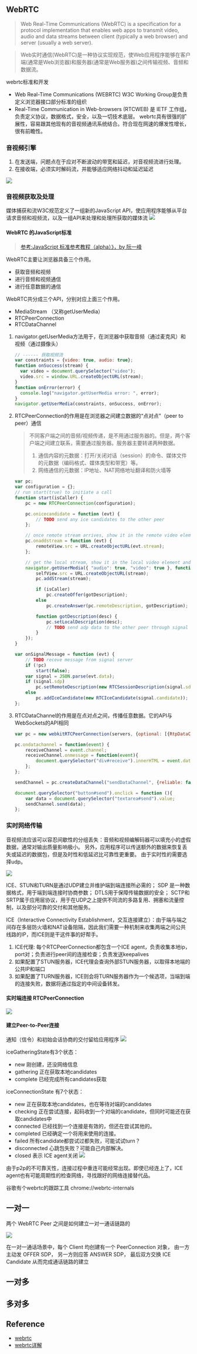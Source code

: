 ## WebRTC

> Web Real-Time Communications (WebRTC) is a specification for a protocol implementation that enables web apps to transmit video, audio and data streams between client (typically a web browser) and server (usually a web server).

> Web实时通信(WebRTC)是一种协议实现规范，使Web应用程序能够在客户端(通常是Web浏览器)和服务器(通常是Web服务器)之间传输视频、音频和数据流。

webrtc标准和开发
 * Web Real-Time Communications (WEBRTC) W3C Working Group是负责定义浏览器接口部分标准的组织
 * Real-Time Communication in Web-browsers (RTCWEB) 是 IETF 工作组，负责定义协议，数据格式，安全，以及一切技术底层。
webrtc具有很强的扩展性，容易跟其他现有的音视频通讯系统结合。符合现在网速的爆发性增长，很有前瞻性。

### 音视频引擎
 1. 在发送端，问题点在于应对不断波动的带宽和延迟，对音视频流进行处理。
 2. 在接收端，必须实时解码流，并能够适应网络抖动和延迟延迟

![](w3c_video_audio_engine.svg)

### 音视频获取及处理
媒体捕获和流W3C规范定义了一组新的JavaScript API，使应用程序能够从平台请求音频和视频流，以及一组API来处理和处理所获取的媒体流
![](W3C_MediaStream.svg)


#### WebRTC 的JavaScript标准
>[参考:JavaScript 标准参考教程（alpha）》，by 阮一峰](https://javascript.ruanyifeng.com/htmlapi/webrtc.html)

WebRTC主要让浏览器具备三个作用。

 * 获取音频和视频
 * 进行音频和视频通信
 * 进行任意数据的通信

WebRTC共分成三个API，分别对应上面三个作用。

 * MediaStream （又称getUserMedia）
 * RTCPeerConnection
 * RTCDataChannel

1. navigator.getUserMedia方法用于，在浏览器中获取音频（通过麦克风）和视频（通过摄像头）

    ```javascript
    // ------ 获取视频流
    var constraints = {video: true, audio: true};
    function onSuccess(stream) {
      var video = document.querySelector("video");
      video.src = window.URL.createObjectURL(stream);
    }
    function onError(error) {
      console.log("navigator.getUserMedia error: ", error);
    }
    navigator.getUserMedia(constraints, onSuccess, onError);
    ```

2. RTCPeerConnection的作用是在浏览器之间建立数据的“点对点”（peer to peer）通信
   > 不同客户端之间的音频/视频传递，是不用通过服务器的。但是，两个客户端之间建立联系，需要通过服务器。服务器主要转递两种数据。
   > 1. 通信内容的元数据：打开/关闭对话（session）的命令、媒体文件的元数据（编码格式、媒体类型和带宽）等。
   > 2. 网络通信的元数据：IP地址、NAT网络地址翻译和防火墙等

    ```javascript
    var pc;
    var configuration = {};
    // run start(true) to initiate a call
    function start(isCaller) {
        pc = new RTCPeerConnection(configuration);
    
        pc.onicecandidate = function (evt) {
            // TODO send any ice candidates to the other peer
        };
    
        // once remote stream arrives, show it in the remote video element
        pc.onaddstream = function (evt) {
            remoteView.src = URL.createObjectURL(evt.stream);
        };
    
        // get the local stream, show it in the local video element and send it
        navigator.getUserMedia({ "audio": true, "video": true }, function (stream) {
            selfView.src = URL.createObjectURL(stream);
            pc.addStream(stream);
    
            if (isCaller)
                pc.createOffer(gotDescription);
            else
                pc.createAnswer(pc.remoteDescription, gotDescription);
    
            function gotDescription(desc) {
                pc.setLocalDescription(desc);
                // TODO send adp data to the other peer through signal server
            }
        });
    }
    
    var onSignalMessage = function (evt) {
        // TODO receve message from signal server
        if (!pc)
            start(false); 
        var signal = JSON.parse(evt.data);
        if (signal.sdp)
            pc.setRemoteDescription(new RTCSessionDescription(signal.sdp));
        else
            pc.addIceCandidate(new RTCIceCandidate(signal.candidate));
    };
    ```

3. RTCDataChannel的作用是在点对点之间，传播任意数据。它的API与WebSockets的API相同

    ```javascript
    var pc = new webkitRTCPeerConnection(servers, {optional: [{RtpDataChannels: true}]});

    pc.ondatachannel = function(event) {
        receiveChannel = event.channel;
        receiveChannel.onmessage = function(event){
            document.querySelector("div#receive").innerHTML = event.data;
        };
    };
    
    sendChannel = pc.createDataChannel("sendDataChannel", {reliable: false});
    
    document.querySelector("button#send").onclick = function (){
        var data = document.querySelector("textarea#send").value;
        sendChannel.send(data);
    };
    ```

### 实时网络传输

音视频流应该可以容忍间歇性的分组丢失：音频和视频编解码器可以填充小的虚假数据，通常对输出质量影响极小。
另外，应用程序可以传送额外的数据来恢复丢失或延迟的数据包，但是及时性和低延迟比可靠性更重要。 
由于实时性的需要选择udp。

![](webrtc_protocol.svg)

ICE、STUN和TURN是通过UDP建立并维护端到端连接所必需的；
SDP 是一种数据格式，用于端到端连接时协商参数；
DTLS用于保障传输数据的安全；
SCTP和SRTP属于应用层协议，用于在UDP之上提供不同流的多路复用、拥塞和流量控制，以及部分可靠的交付和其他服务。

ICE（Interactive Connectivity Establishment，交互连接建立）：由于端与端之间存在多层防火墙和NAT设备阻隔，因此我们需要一种机制来收集两端之间公共线路的IP，而ICE则是干这件事的好帮手。

   1. ICE代理: 每个RTCPeerConnection都包含一个ICE agent，负责收集本地ip，port对；负责进行peer间的连接检查；负责发送keepalives 
   2. 如果配置了STUN服务器，ICE代理会查询外部STUN服务器，以取得本地端的公共IP和端口
   3. 如果配置了TURN服务器，ICE则会将TURN服务器作为一个候选项，当端到端的连接失败，数据将通过指定的中间设备转发。

#### 实时端连接 RTCPeerConnection

![](RTCPeerConnection.svg)

#### 建立Peer-to-Peer连接
通知（信令）和初始会话协商的交付留给应用程序
![](build_connection.svg)

iceGatheringState有3个状态：

 * new 刚创建，还没网络信息
 * gathering 正在获取本地candidates
 * complete 已经完成所有candidates获取

iceConnectionState 有7个状态：

* new 正在获取本地candidates，也在等待对端的candidates
* checking 正在尝试连接，起码收到一个对端的candidate，但同时可能还在获取candidates中
* connected 已经找到一个连接是有效的，但还在尝试其他的。
* completed 已经确定一个将用来使用的连接。
* failed 所有candidate都尝试过都失败，可能试试turn？
* disconnected 心跳包失败？可能自己内部解决。
* closed 表示 ICE agent关闭
![](connection_state.svg)

由于p2p的不可靠天性，连接过程中重连可能经常出现。即使已经连上了，ICE agent也有可能周期性的检查网络，寻找跟好的网络连接替代品。

谷歌有个webrtc的跟踪工具 chrome://webrtc-internals


## 一对一

两个 WebRTC Peer 之间是如何建立一对一通话链路的

![](./one_2_one.png)

在一对一通话场景中，每个 Client 均创建有一个 PeerConnection 对象，
由一方主动发 OFFER SDP，
另一方则应答 ANSWER SDP，
最后双方交换 ICE Candidate 从而完成通话链路的建立


## 一对多



## 多对多


## Reference 

* [webrtc](https://www.fullstackpython.com/webrtc.html)
* [webrtc详解](https://blog.csdn.net/tifentan/article/details/77941236)